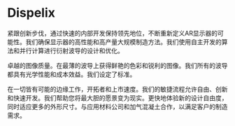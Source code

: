 # Dispelix

紧跟创新步伐，通过快速的内部开发保持领先地位，不断重新定义AR显示器的可能性。我们确保显示器的高性能和高产量大规模制造方法。我们使用自主开发的算法和并行计算进行衍射波导的设计和优化。

卓越的图像质量。在最薄的波导上获得鲜艳的色彩和锐利的图像。我们所有的波导都具有光学性能和成本效益。我们设定了标准。

在一切皆有可能的边缘工作，开拓者和上市速度。我们的敏捷流程允许自由、创新和快速开发。我们帮助您将最大胆的愿景变为现实。更快地体验新的设计自由度，同时适应更多的外形尺寸。与应用材料公司和加气混凝土合作，以满足客户的制造需求。
